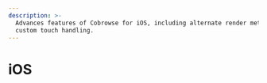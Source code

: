 ```yaml
---
description: >-
  Advances features of Cobrowse for iOS, including alternate render method and
  custom touch handling.
---
```


# iOS

